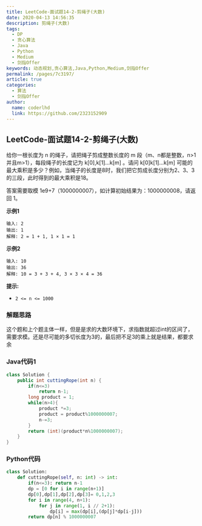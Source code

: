 ```yaml
---
title: LeetCode-面试题14-2-剪绳子(大数)
date: 2020-04-13 14:56:35
description: 剪绳子(大数)
tags: 
  - DP
  - 贪心算法
  - Java
  - Python
  - Medium
  - 剑指Offer
keywords: 动态规划,贪心算法,Java,Python,Medium,剑指Offer
permalink: /pages/7c3197/
article: true
categories: 
  - 算法
  - 剑指Offer
author: 
  name: coderlhd
  link: https://github.com/2323152909
---
```


## LeetCode-面试题14-2-剪绳子(大数)

给你一根长度为 n 的绳子，请把绳子剪成整数长度的 m 段（m、n都是整数，n>1并且m>1），每段绳子的长度记为 k[0],k[1]...k[m] 。请问 k[0]k[1]...k[m] 可能的最大乘积是多少？例如，当绳子的长度是8时，我们把它剪成长度分别为2、3、3的三段，此时得到的最大乘积是18。

答案需要取模 1e9+7（1000000007），如计算初始结果为：1000000008，请返回 1。

 <!--more-->

**示例1**

```
输入: 2
输出: 1
解释: 2 = 1 + 1, 1 × 1 = 1
```

**示例2**

```
输入: 10
输出: 36
解释: 10 = 3 + 3 + 4, 3 × 3 × 4 = 36
```

**提示:**

- `2 <= n <= 1000`

### 解题思路

这个题和上个题主体一样，但是是求的大数环境下，求指数就超过int的区间了，需要求模。还是尽可能的多切长度为3的，最后把不足3的乘上就是结果，都要求余

### Java代码1

```java
class Solution {
    public int cuttingRope(int n) {
        if(n<=3)
            return n-1;
        long product = 1;
        while(n>4){
            product *=3;
            product = product%1000000007;
            n-=3;
        }
        return (int)(product*n%1000000007);
    }
}
```

### Python代码

```python
class Solution:
    def cuttingRope(self, n: int) -> int:
        if(n<=3): return n-1
        dp = [0 for i in range(n+1)]
        dp[0],dp[1],dp[2],dp[3]= 0,1,2,3
        for i in range(4, n+1):
            for j in range(1, i // 2+1):
                dp[i] = max(dp[i],(dp[j]*dp[i-j]))
        return dp[n] % 1000000007
```

